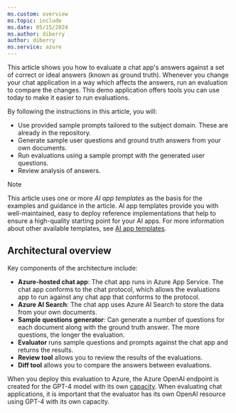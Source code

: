 ```yaml
---
ms.custom: overview
ms.topic: include
ms.date: 05/15/2024
ms.author: diberry
author: diberry
ms.service: azure
---
```


This article shows you how to evaluate a chat app's answers against a set of correct or ideal answers (known as ground truth). Whenever you change your chat application in a way which affects the answers, run an evaluation to compare the changes. This demo application offers tools you can use today to make it easier to run evaluations.

By following the instructions in this article, you will:

- Use provided sample prompts tailored to the subject domain. These are already in the repository.
- Generate sample user questions and ground truth answers from your own documents.
- Run evaluations using a sample prompt with the generated user questions.
- Review analysis of answers.

> [!NOTE]
> This article uses one or more *AI app templates* as the basis for the examples and guidance in the article. AI app templates provide you with well-maintained, easy to deploy reference implementations that help to ensure a high-quality starting point for your AI apps. For more information about other available templates, see [AI app templates](../intelligent-app-templates.md).

## Architectural overview

Key components of the architecture include:

* **Azure-hosted chat app**: The chat app runs in Azure App Service. The chat app conforms to the chat protocol, which allows the evaluations app to run against any chat app that conforms to the protocol.
* **Azure AI Search**: The chat app uses Azure AI Search to store the data from your own documents. 
* **Sample questions generator**: Can generate a number of questions for each document along with the ground truth answer. The more questions, the longer the evaluation.
* **Evaluator** runs sample questions and prompts against the chat app and returns the results.
* **Review tool** allows you to review the results of the evaluations.
* **Diff tool** allows you to compare the answers between evaluations.

When you deploy this evaluation to Azure, the Azure OpenAI endpoint is created for the GPT-4 model with its own [capacity](/azure/ai-services/openai/quotas-limits#regional-quota-limits). When evaluating chat applications, it is important that the evaluator has its own OpenAI resource using GPT-4 with its own capacity.